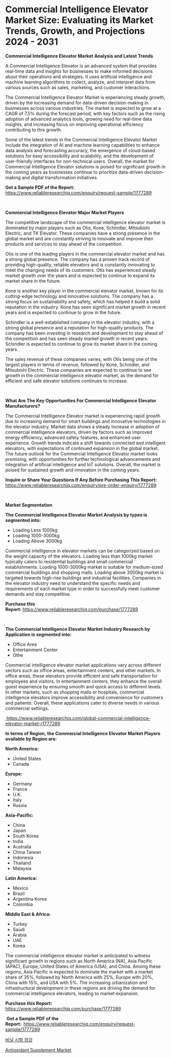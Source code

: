 <p><h1>Commercial Intelligence Elevator Market Size: Evaluating its Market Trends, Growth, and Projections 2024 - 2031</h1></p><p><strong>Commercial Intelligence Elevator Market Analysis and Latest Trends</strong></p>
<p><p>A Commercial Intelligence Elevator is an advanced system that provides real-time data and insights for businesses to make informed decisions about their operations and strategies. It uses artificial intelligence and machine learning algorithms to collect, analyze, and interpret data from various sources such as sales, marketing, and customer interactions.</p><p>The Commercial Intelligence Elevator Market is experiencing steady growth, driven by the increasing demand for data-driven decision-making in businesses across various industries. The market is expected to grow at a CAGR of 7.5% during the forecast period, with key factors such as the rising adoption of advanced analytics tools, growing need for real-time data insights, and increasing focus on improving operational efficiency contributing to this growth.</p><p>Some of the latest trends in the Commercial Intelligence Elevator Market include the integration of AI and machine learning capabilities to enhance data analysis and forecasting accuracy, the emergence of cloud-based solutions for easy accessibility and scalability, and the development of user-friendly interfaces for non-technical users. Overall, the market for Commercial Intelligence Elevator solutions is poised for significant growth in the coming years as businesses continue to prioritize data-driven decision-making and digital transformation initiatives.</p></p>
<p><strong>Get a Sample PDF of the Report:&nbsp;</strong> <a href="https://www.reliableresearchiq.com/enquiry/request-sample/1777289">https://www.reliableresearchiq.com/enquiry/request-sample/1777289</a></p>
<p>&nbsp;</p>
<p><strong>Commercial Intelligence Elevator Major Market Players</strong></p>
<p><p>The competitive landscape of the commercial intelligence elevator market is dominated by major players such as Otis, Kone, Schindler, Mitsubishi Electric, and TK Elevator. These companies have a strong presence in the global market and are constantly striving to innovate and improve their products and services to stay ahead of the competition.</p><p>Otis is one of the leading players in the commercial elevator market and has a strong global presence. The company has a proven track record of providing high-quality, reliable elevators and is constantly innovating to meet the changing needs of its customers. Otis has experienced steady market growth over the years and is expected to continue to expand its market share in the future.</p><p>Kone is another key player in the commercial elevator market, known for its cutting-edge technology and innovative solutions. The company has a strong focus on sustainability and safety, which has helped it build a solid reputation in the industry. Kone has seen significant market growth in recent years and is expected to continue to grow in the future.</p><p>Schindler is a well-established company in the elevator industry, with a strong global presence and a reputation for high-quality products. The company has been investing in research and development to stay ahead of the competition and has seen steady market growth in recent years. Schindler is expected to continue to grow its market share in the coming years.</p><p>The sales revenue of these companies varies, with Otis being one of the largest players in terms of revenue, followed by Kone, Schindler, and Mitsubishi Electric. These companies are expected to continue to see growth in the commercial intelligence elevator market, as the demand for efficient and safe elevator solutions continues to increase.</p></p>
<p>&nbsp;</p>
<p><strong>What Are The Key Opportunities For Commercial Intelligence Elevator Manufacturers?</strong></p>
<p><p>The Commercial Intelligence Elevator market is experiencing rapid growth due to increasing demand for smart buildings and innovative technologies in the elevator industry. Market data shows a steady increase in adoption of commercial intelligence elevators, driven by factors such as improved energy efficiency, advanced safety features, and enhanced user experience. Growth trends indicate a shift towards connected and intelligent elevators, with expectations of continued expansion in the global market. The future outlook for the Commercial Intelligence Elevator market looks promising, with opportunities for further technological advancements and integration of artificial intelligence and IoT solutions. Overall, the market is poised for sustained growth and innovation in the coming years.</p></p>
<p><strong>Inquire or Share Your Questions If Any Before Purchasing This Report:</strong> <a href="https://www.reliableresearchiq.com/enquiry/pre-order-enquiry/1777289">https://www.reliableresearchiq.com/enquiry/pre-order-enquiry/1777289</a></p>
<p>&nbsp;</p>
<p><strong>Market Segmentation</strong></p>
<p><strong>The Commercial Intelligence Elevator Market Analysis by types is segmented into:</strong></p>
<p><ul><li>Loading Less 1000kg</li><li>Loading 1000-3000kg</li><li>Loading Above 3000kg</li></ul></p>
<p><p>Commercial intelligence in elevator markets can be categorized based on the weight capacity of the elevators. Loading less than 1000kg market typically caters to residential buildings and small commercial establishments. Loading 1000-3000kg market is suitable for medium-sized commercial buildings and shopping malls. Loading above 3000kg market is targeted towards high-rise buildings and industrial facilities. Companies in the elevator industry need to understand the specific needs and requirements of each market type in order to successfully meet customer demands and stay competitive.</p></p>
<p><strong>Purchase this Report:&nbsp;</strong><a href="https://www.reliableresearchiq.com/purchase/1777289">https://www.reliableresearchiq.com/purchase/1777289</a></p>
<p>&nbsp;</p>
<p><strong>The Commercial Intelligence Elevator Market Industry Research by Application is segmented into:</strong></p>
<p><ul><li>Office Area</li><li>Entertainment Center</li><li>Othe</li></ul></p>
<p><p>Commercial intelligence elevator market applications vary across different sectors such as office areas, entertainment centers, and other markets. In office areas, these elevators provide efficient and safe transportation for employees and visitors. In entertainment centers, they enhance the overall guest experience by ensuring smooth and quick access to different levels. In other markets, such as shopping malls or hospitals, commercial intelligence elevators improve accessibility and convenience for customers and patients. Overall, these applications cater to diverse needs in various commercial settings.</p></p>
<p><a href="https://www.reliableresearchiq.com/global-commercial-intelligence-elevator-market-r1777289">&nbsp;https://www.reliableresearchiq.com/global-commercial-intelligence-elevator-market-r1777289</a></p>
<p><strong>In terms of Region, the Commercial Intelligence Elevator Market Players available by Region are:</strong></p>
<p>
    <p> <strong> North America: </strong>
        <ul>
            <li>United States</li>
            <li>Canada</li>
        </ul>
        </p> 
    <p> <strong> Europe: </strong>
        <ul>
            <li>Germany</li>
            <li>France</li>
            <li>U.K.</li>
            <li>Italy</li>
            <li>Russia</li>
        </ul>
        </p> 
    <p> <strong> Asia-Pacific: </strong>
        <ul>
            <li>China</li>
            <li>Japan</li>
            <li>South Korea</li>
            <li>India</li>
            <li>Australia</li>
            <li>China Taiwan</li>
            <li>Indonesia</li>
            <li>Thailand</li>
            <li>Malaysia</li>
        </ul>
        </p> 
    <p> <strong> Latin America: </strong>
        <ul>
            <li>Mexico</li>
            <li>Brazil</li>
            <li>Argentina Korea</li>
            <li>Colombia</li>
        </ul>
        </p> 
    <p> <strong> Middle East & Africa: </strong>
        <ul>
            <li>Turkey</li>
            <li>Saudi</li>
            <li>Arabia</li>
            <li>UAE</li>
            <li>Korea</li>
        </ul>
    </p>
    </p>
<p><p>The commercial intelligence elevator market is anticipated to witness significant growth in regions such as North America (NA), Asia Pacific (APAC), Europe, United States of America (USA), and China. Among these regions, Asia Pacific is expected to dominate the market with a market share of 35%, followed by North America with 25%, Europe with 20%, China with 15%, and USA with 5%. The increasing urbanization and infrastructural development in these regions are driving the demand for commercial intelligence elevators, leading to market expansion.</p></p>
<p><strong>Purchase this Report: </strong><a href="https://www.reliableresearchiq.com/purchase/1777289">https://www.reliableresearchiq.com/purchase/1777289</a></p>
<p>&nbsp;<strong>Get a Sample PDF of the Report:&nbsp;&nbsp;</strong><a href="https://www.reliableresearchiq.com/enquiry/request-sample/1777289">https://www.reliableresearchiq.com/enquiry/request-sample/1777289</a></p>
<p><strong></strong></p>
<p><p><a href="https://github.com/mpodehpw07370073/Market-Research-Report-List-3/blob/main/772726370546.md">비닐 시험 장갑</a></p><p><a href="https://medium.com/@adribbs56546/insights-into-antioxidant-supplement-market-share-and-competitive-landscape-for-period-from-2024-to-a678532f0b17">Antioxidant Supplement Market</a></p></p>